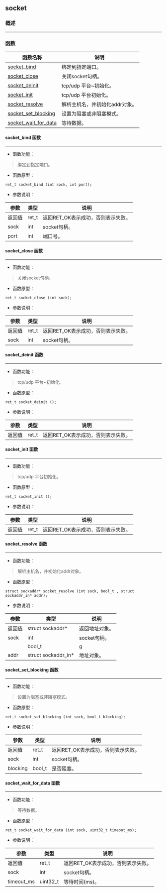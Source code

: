 ## socket
### 概述

----------------------------------
### 函数
<p id="socket_methods">

| 函数名称 | 说明 | 
| -------- | ------------ | 
| <a href="#socket_socket_bind">socket\_bind</a> | 绑定到指定端口。 |
| <a href="#socket_socket_close">socket\_close</a> | 关闭socket句柄。 |
| <a href="#socket_socket_deinit">socket\_deinit</a> | tcp/udp 平台~初始化。 |
| <a href="#socket_socket_init">socket\_init</a> | tcp/udp 平台初始化。 |
| <a href="#socket_socket_resolve">socket\_resolve</a> | 解析主机名，并初始化addr对象。 |
| <a href="#socket_socket_set_blocking">socket\_set\_blocking</a> | 设置为阻塞或非阻塞模式。 |
| <a href="#socket_socket_wait_for_data">socket\_wait\_for\_data</a> | 等待数据。 |
#### socket\_bind 函数
-----------------------

* 函数功能：

> <p id="socket_socket_bind">绑定到指定端口。

* 函数原型：

```
ret_t socket_bind (int sock, int port);
```

* 参数说明：

| 参数 | 类型 | 说明 |
| -------- | ----- | --------- |
| 返回值 | ret\_t | 返回RET\_OK表示成功，否则表示失败。 |
| sock | int | socket句柄。 |
| port | int | 端口号。 |
#### socket\_close 函数
-----------------------

* 函数功能：

> <p id="socket_socket_close">关闭socket句柄。

* 函数原型：

```
ret_t socket_close (int sock);
```

* 参数说明：

| 参数 | 类型 | 说明 |
| -------- | ----- | --------- |
| 返回值 | ret\_t | 返回RET\_OK表示成功，否则表示失败。 |
| sock | int | socket句柄。 |
#### socket\_deinit 函数
-----------------------

* 函数功能：

> <p id="socket_socket_deinit">tcp/udp 平台~初始化。

* 函数原型：

```
ret_t socket_deinit ();
```

* 参数说明：

| 参数 | 类型 | 说明 |
| -------- | ----- | --------- |
| 返回值 | ret\_t | 返回RET\_OK表示成功，否则表示失败。 |
#### socket\_init 函数
-----------------------

* 函数功能：

> <p id="socket_socket_init">tcp/udp 平台初始化。

* 函数原型：

```
ret_t socket_init ();
```

* 参数说明：

| 参数 | 类型 | 说明 |
| -------- | ----- | --------- |
| 返回值 | ret\_t | 返回RET\_OK表示成功，否则表示失败。 |
#### socket\_resolve 函数
-----------------------

* 函数功能：

> <p id="socket_socket_resolve">解析主机名，并初始化addr对象。

* 函数原型：

```
struct sockaddr* socket_resolve (int sock, bool_t , struct sockaddr_in* addr);
```

* 参数说明：

| 参数 | 类型 | 说明 |
| -------- | ----- | --------- |
| 返回值 | struct sockaddr* | 返回地址对象。 |
| sock | int | socket句柄。 |
|  | bool\_t | g |
| addr | struct sockaddr\_in* | 地址对象。 |
#### socket\_set\_blocking 函数
-----------------------

* 函数功能：

> <p id="socket_socket_set_blocking">设置为阻塞或非阻塞模式。

* 函数原型：

```
ret_t socket_set_blocking (int sock, bool_t blocking);
```

* 参数说明：

| 参数 | 类型 | 说明 |
| -------- | ----- | --------- |
| 返回值 | ret\_t | 返回RET\_OK表示成功，否则表示失败。 |
| sock | int | socket句柄。 |
| blocking | bool\_t | 是否阻塞。 |
#### socket\_wait\_for\_data 函数
-----------------------

* 函数功能：

> <p id="socket_socket_wait_for_data">等待数据。

* 函数原型：

```
ret_t socket_wait_for_data (int sock, uint32_t timeout_ms);
```

* 参数说明：

| 参数 | 类型 | 说明 |
| -------- | ----- | --------- |
| 返回值 | ret\_t | 返回RET\_OK表示成功，否则表示失败。 |
| sock | int | socket句柄。 |
| timeout\_ms | uint32\_t | 等待时间(ms)。 |
